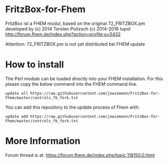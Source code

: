 # FritzBox-for-Fhem
FritzBox ist a FHEM modul, based on the original 72_FRITZBOX.pm developed by
(c) 2014 Torsten Poitzsch
(c) 2014-2016 tupol http://forum.fhem.de/index.php?action=profile;u=5432

Attention: 72_FRITZBOX.pm is not yet distributed bei FHEM update

How to install
======
The Perl module can be loaded directly into your FHEM installation. For this please copy the below command into the FHEM command line.

```update all https://raw.githubusercontent.com/jowiemann/FritzBox-for-Fhem/master/controls_fb_fork.txt```

You can add this repository to the update process of Fhem with:

```update add https://raw.githubusercontent.com/jowiemann/FritzBox-for-Fhem/master/controls_fb_fork.txt```

More Information
=====
Forum thread is at: https://forum.fhem.de/index.php/topic,118150.0.html
